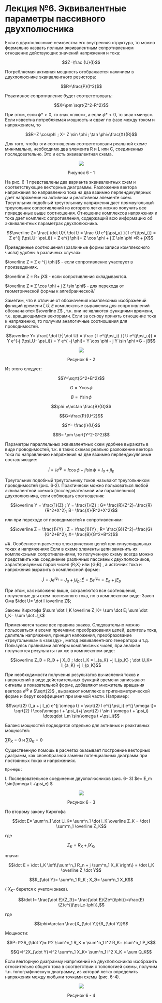 # Лекция №6. Эквивалентные параметры пассивного двухполюсника
Если в двухполюснике неизвестна его внутренняя структура, то можно формально назвать полным эквивалентным сопротивлением отношение действующих значений напряжения и тока:

```math
Z=\frac {U}{I}
```

Потребляемая активная мощность отображается наличием в двухполюснике эквивалентного резистора:

```math
R=\frac{P}{I^2}
```

Реактивное сопротивление будет соответствовать:

```math
X=\pm \sqrt{Z^2-R^2}
```

При этом, если $\phi*>0$, то знак «плюс», а если $\phi*<0$, то знак «минус».
Если известна потребляемая мощность и сдвиг по фазе между током и напряжением, то


```math
R=Z \cos\phi ; X= Z \sin \phi ; \tan \phi=\frac{X}{R}
```

Для того, чтобы эти соотношения соответствовали реальной схеме минимально, необходимо два элемента R и L или С, соединенных последовательно. Это и есть эквивалентная схема.

<p align="center" > <img src="./pic/p_1.png"></p>
<p align="center" >Рисунок 6 - 1 </p>

На рис. 6-1 представлены два варианта эквивалентных схем и соответствующие векторные диаграммы.
Разложение вектора напряжения по направлению тока на два взаимно перпендикулярных дает напряжение на активном и реактивном элементе схем. Треугольник подобный треугольнику напряжения дает прямоугольный треугольник сопротивлений из которого легко можно получить все приведенные выше соотношения.
Отношение комплексов напряжения и тока дает комплекс сопротивления, содержащий всю информацию об эквивалентных параметрах двухполюсника.

```math
\overline Z= \frac{ \dot U}{ \dot I} = \frac {U e^{j\psi_u} }{ I e^{j\psi_i}} = Z e^{j (\psi_U- \psi_i)} = Z e^{j \phi}= Z \cos \phi + j Z \sin \phi =R + jX
```

Приведенные соотношения (различные формы записи комплексного числа) удобны в различных случаях:

$\overline Z = Z e ^{j \phi}$ - если сопротивление участвует в произведениях.

$\overline Z = R+ jX$ - если сопротивления складываются.

$\overline Z = Z \cos \phi + j Z \sin \phi$ - для перехода от геометрической формы к алгебраической/

Заметим, что в отличие от обозначения комплексных изображений функций времени $\dot I, \dot U, \dot E$   комплексные выражения для сопротивлений обозначаются $\overline Z$  , т.к. они не являются функциями времени, т.е. вращающимися векторами.
Если за основу принять отношение тока к напряжению, то получим аналогичные соотношения для проводимостей.


```math
\overline Y= \frac{ \dot I}{ \dot U} = \frac { I e^{j\psi_i}  }{ U e^{j\psi_u}} = Y e^{-j (\psi_U- \psi_i)} = Y e^{ -j \phi}= Y \cos \phi - j Y \sin \phi =G - jB
```

<p align="center" > <img src="./pic/p_2.png"></p>
<p align="center" >Рисунок 6 - 2 </p>

Из этого следует:

```math
Y=\sqrt{G^2+B^2}
```

```math
G=Y \cos \phi
```

```math
B=Y \sin \phi
```

```math
\phi =\arctan \frac{B}{G}
```

```math
G=\frac{P}{U^2}
```

```math
Y= \frac{I}{U}
```

```math
B= \pm \sqrt{Y^2-G^2}
```

Параметры параллельных эквивалентных схем удобнее выражать в виде проводимостей, т.к. в таких схемах реально разложение вектора тока по направлению напряжения на две взаимно перпендикулярные составляющие:

```math
\dot I = I e ^{j \phi}= I \cos \phi + j I \sin \phi = I_a+j I_p
```

Треугольник подобный треугольнику токов называют треугольником проводимостей (рис. 6-2).
Практически можно пользоваться любой эквивалентной схемой (последовательной или параллельной) двухполюсника, если соблюдать соотношения:


```math
\overline Y = \frac{1}{Z} ; Y = \frac{1}{Z} ; G= \frac{R}{Z^2}=\frac{R}{R^2+X^2}; B= \frac{X}{R^2+X^2}
```

или при переходе от проводимостей к сопротивлениям:

```math
\overline Z = \frac{1}{Y} ; Z = \frac{1}{Y} ; R= \frac{G}{Z^2}=\frac{G}{G^2+B^2}; X= \frac{B}{G^2+B^2}
```

##. Особенности расчетов электрических цепей при синусоидальных токах и напряжениях
Если в схеме элементы цепи заменить их комплексными сопротивлениями, то полученную схему всегда можно представить как соединение различных пассивных двухполюсников, характеризуемых парой чисел {R;X}  или {G;B} , а источник тока и напряжения выразить в комплексной форме:

```math
\dot J = J e^{j \psi_i}= J_a+jJ_p; \dot E= E e^{j \psi_e}= E_a+jE_p
```

При этом, как изложено выше, сохраняются все соотношения, полученные для схем постоянного тока, но в комплексном виде:
Закон Ома $\dot U= \dot I \overline Z$;

Законы Кирхгофа $\sum \dot I_K \overline Z_K= \sum \dot E; \sum \dot I_K= \sum \dot J_k$

Применяются также все правила знаков. Следовательно можно пользоваться и всеми приемами: преобразования цепей, делитель тока, делитель напряжения, принцип наложения, преобразование «треугольника» в «звезду» , метод эквивалентного генератора и т.д. Пользуясь правилами алгебры комплексных чисел, при анализе получаются результаты так же в комплексном виде:

```math
\overline Z_Э = R_Э + j X_Э ; \dot I_K = I_{a_K} +j I_{p_K} ; \dot U_K= I_{a_K} +j I_{p_K}
```
При необходимости получения результатов вычисления токов и напряжений в виде действительных функций времени записывают сигналы в показательной форме, добавляют множитель вращения вектора $e^{j \phi}$  и $\sqrt{2}$ , выражают комплекс в тригонометрической форме и берут коэффициент при мнимой части. Например:

```math
\sqrt{2} (I_a + j I_p) e^{j \omega t} = \sqrt{2} I e^{j \psi_i} e^{j \omega t}= \sqrt{2} I \cos(\omega t + \psi_i)+j \sqrt{2} i \sin ( \omega t + \psi_i) \doteqdot I_m \sin(\omega t +\psi_i)
```

Баланс мощностей подводится отдельно для активных и реактивных мощностей:

$\sum P_K=0$ и $\sum Q_K=0$

Существенную помощь в расчетах оказывает построение векторных диаграмм, как своеобразной замены потенциальных диаграмм при постоянных токах и напряжениях.

`Примеры:`

I. Последовательное соединение двухполюсников (рис. 6- 3) $e= E_m \sin(\omega t +\psi_e) $ 

<p align="center" > <img src="./pic/p_3.png"></p>
<p align="center" >Рисунок 6 - 3 </p>

По второму закону Кирхгофа

```math
\dot E= \sum^n_1 \dot U_K= \sum^n_1 \dot I_K \overline Z_K = \dot I \sum^n_1 \overline Z_K
```
где 

```math
Z_K= R_K+jX_K, 
```

значит

```math
\dot E = \dot I_K \left\{\sum^n_1 R_n + j \sum^n_1 X_K \right\} = \dot I_K \overline Z_\dot Y
```

```math
R_{\dot Y}= \sum^n_1 R_K ; X_Э= \sum^n_1 X_K
```

( $X_K$- берется с учетом знака).

```math
\dot I= \frac{\dot E}{Z_Э}= \frac{\dot E}{Ze^{i\phi}}=\frac{E}{Z}e^{j(\psi_e-\phi)},
```

где 

```math
\phi=\arctan \frac{X_{\dot Y}}{R_{\dot Y}}
```

Мощности:

```math
P=I^2R_{\dot Y}= I^2 \sum^n_1 R_K = \sum^n_1 I^2 R_K= \sum^n_1 P_K
```

```math
Q=I^2X_{\dot Y}=I^2 \sum^n_1 X_K= \sum^n_1 I^2 X_K = \sum Q_K
```
Если векторную диаграмму напряжений на двухполюсниках изобразить относительно общего тока в соответствии с топологией схемы, получим т.н. топографическую диаграмму, из которой легко определить напряжения между любыми точками схемы (рис. 6-4).

<p align="center" > <img src="./pic/p_4.png"></p>
<p align="center" >Рисунок 6 - 4 </p>
